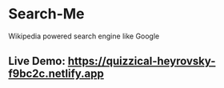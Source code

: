 # Search-Me
Wikipedia powered search engine like Google

## Live Demo: https://quizzical-heyrovsky-f9bc2c.netlify.app
